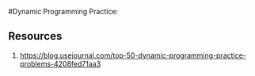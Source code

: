 #Dynamic Programming Practice:

## Resources


1. https://blog.usejournal.com/top-50-dynamic-programming-practice-problems-4208fed71aa3
